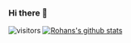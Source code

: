 ### Hi there 👋

![visitors](https://visitor-badge.glitch.me/badge?page_id=unityrohan.visitor-badge)
[![Rohans's github stats](https://github-readme-stats.vercel.app/api?username=UnityRohan)](https://github.com/anuraghazra/github-readme-stats)

<!--
**UnityRohan/UnityRohan** is a ✨ _special_ ✨ repository because its `README.md` (this file) appears on your GitHub profile.

Here are some ideas to get you started:

- 🔭 I’m currently working on ...
- 🌱 I’m currently learning ...
- 👯 I’m looking to collaborate on ...
- 🤔 I’m looking for help with ...
- 💬 Ask me about ...
- 📫 How to reach me: ...
- 😄 Pronouns: ...
- ⚡ Fun fact: ...
-->
